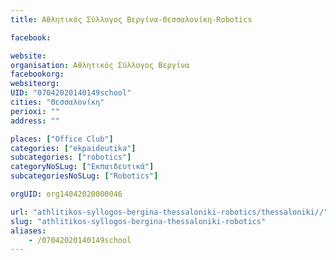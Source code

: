 ```yaml
---
title: Αθλητικός Σύλλογος Βεργίνα-Θεσσαλονίκη-Robotics

facebook:

website:
organisation: Αθλητικός Σύλλογος Βεργίνα
facebookorg:
websiteorg:
UID: "07042020140149school"
cities: "Θεσσαλονίκη"
perioxi: ""
address: ""

places: ["Office Club"]
categories: ["ekpaideutika"]
subcategories: ["robotics"]
categoryNoSLug: ["Εκπαιδευτικά"]
subcategoriesNoSLug: ["Robotics"]

orgUID: org14042020000046

url: "athlitikos-syllogos-bergina-thessaloniki-robotics/thessaloniki//"
slug: "athlitikos-syllogos-bergina-thessaloniki-robotics"
aliases:
    - /07042020140149school
---
```





